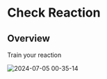 # Check Reaction
## Overview
Train your reaction

![2024-07-05 00-35-14](https://github.com/HorneOnne/Freelance_CheckReaction/assets/65548001/ff6d8816-87fa-4a9f-936f-4dc14972a88c)
